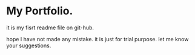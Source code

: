 # My Portfolio.

it is my fisrt readme file on git-hub. 

hope I have not made any mistake.
it is just for trial purpose.
let me know your suggestions.